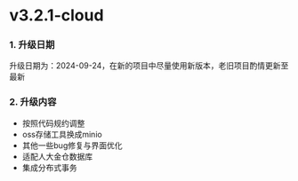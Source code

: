# v3.2.1-cloud
### 1. 升级日期
升级日期为：2024-09-24，在新的项目中尽量使用新版本，老旧项目酌情更新至最新

### 2. 升级内容
- 按照代码规约调整
- oss存储工具换成minio
- 其他一些bug修复与界面优化
- 适配人大金仓数据库
- 集成分布式事务

